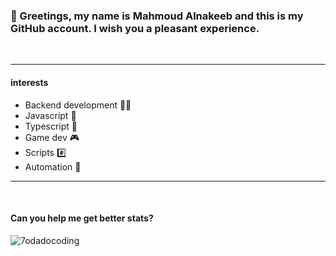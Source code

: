 ### 👋 Greetings, my name is Mahmoud Alnakeeb and this is my GitHub account. I wish you a pleasant experience.
<br/>
<hr/>

#### interests
  - Backend development 👨‍💻
  - Javascript 💛
  - Typescript 💙
  - Game dev 🎮
  - Scripts #️⃣
  - Automation 🔁

<hr/>
<br/>

#### Can you help me get better stats?

<img align="center" src="https://github-readme-stats.vercel.app/api?username=7odadocoding&show_icons=true&locale=en" alt="7odadocoding" /> 
